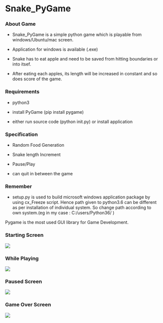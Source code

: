 # Snake_PyGame

### About Game 

- Snake_PyGame is a simple python game which is playable from windows/Ubuntu/mac screen.

- Application for windows is available (.exe)

- Snake has to eat apple and need to be saved from hitting boundaries or into itsef.

- After eating each apples, its length will be increased in constant and so does score of the game. 

### Requirements

- python3

- install PyGame     (pip install pygame)

- either run source code (python init.py) or install application

### Specification

- Random Food Generation

- Snake length Increment

- Pause/Play 

- can quit in between the game

### Remember

- setup.py is used to build microsoft windows application package by using cx_Freeze script. Hence path given to python3.6 can be different as per installation of individual system. So change path according to own system.(eg in my case : C:/users/Python36/  )  


Pygame is the most used GUI library for Game Development. 

### Starting Screen

![](https://user-images.githubusercontent.com/20949109/38452417-929a72f8-3a61-11e8-9abf-b87e596ca7d5.png)

### While Playing

![](https://user-images.githubusercontent.com/20949109/38452414-91eaf404-3a61-11e8-9e00-9e78fef12da1.png)

### Paused Screen

![](https://user-images.githubusercontent.com/20949109/38452416-92612ec6-3a61-11e8-9551-8f6d6970fe5e.png)

### Game Over Screen

![](https://user-images.githubusercontent.com/20949109/38452415-92264860-3a61-11e8-9214-6614c010bd8c.png)
